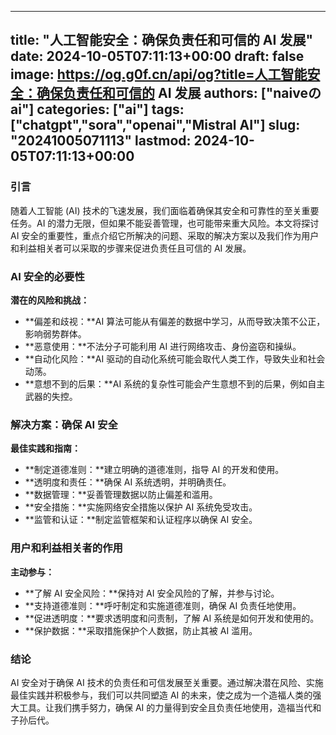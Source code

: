 
---
title: "人工智能安全：确保负责任和可信的 AI 发展"
date: 2024-10-05T07:11:13+00:00
draft: false
image: https://og.g0f.cn/api/og?title=人工智能安全：确保负责任和可信的 AI 发展
authors: ["naiveのai"]
categories: ["ai"]
tags: ["chatgpt","sora","openai","Mistral AI"]
slug: "20241005071113"
lastmod: 2024-10-05T07:11:13+00:00
---
### 引言

随着人工智能 (AI) 技术的飞速发展，我们面临着确保其安全和可靠性的至关重要任务。AI 的潜力无限，但如果不能妥善管理，也可能带来重大风险。本文将探讨 AI 安全的重要性，重点介绍它所解决的问题、采取的解决方案以及我们作为用户和利益相关者可以采取的步骤来促进负责任且可信的 AI 发展。

### AI 安全的必要性

**潜在的风险和挑战：**

* **偏差和歧视：**AI 算法可能从有偏差的数据中学习，从而导致决策不公正，影响弱势群体。
* **恶意使用：**不法分子可能利用 AI 进行网络攻击、身份盗窃和操纵。
* **自动化风险：**AI 驱动的自动化系统可能会取代人类工作，导致失业和社会动荡。
* **意想不到的后果：**AI 系统的复杂性可能会产生意想不到的后果，例如自主武器的失控。

### 解决方案：确保 AI 安全

**最佳实践和指南：**

* **制定道德准则：**建立明确的道德准则，指导 AI 的开发和使用。
* **透明度和责任：**确保 AI 系统透明，并明确责任。
* **数据管理：**妥善管理数据以防止偏差和滥用。
* **安全措施：**实施网络安全措施以保护 AI 系统免受攻击。
* **监管和认证：**制定监管框架和认证程序以确保 AI 安全。

### 用户和利益相关者的作用

**主动参与：**

* **了解 AI 安全风险：**保持对 AI 安全风险的了解，并参与讨论。
* **支持道德准则：**呼吁制定和实施道德准则，确保 AI 负责任地使用。
* **促进透明度：**要求透明度和问责制，了解 AI 系统是如何开发和使用的。
* **保护数据：**采取措施保护个人数据，防止其被 AI 滥用。

### 结论

AI 安全对于确保 AI 技术的负责任和可信发展至关重要。通过解决潜在风险、实施最佳实践并积极参与，我们可以共同塑造 AI 的未来，使之成为一个造福人类的强大工具。让我们携手努力，确保 AI 的力量得到安全且负责任地使用，造福当代和子孙后代。